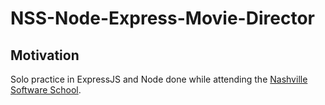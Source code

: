 # NSS-Node-Express-Movie-Director
## Motivation
Solo practice in ExpressJS and Node done while attending the [Nashville Software School](http://nashvillesoftwareschool.com/).
